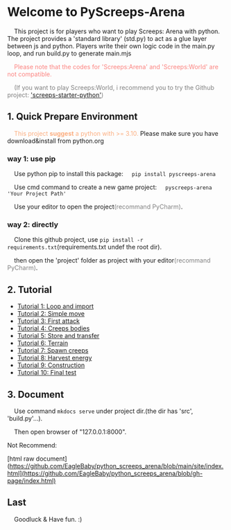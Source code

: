 # Welcome to PyScreeps-Arena

&nbsp;&nbsp;&nbsp;&nbsp;This project is for players who want to play Screeps: Arena with python. The project provides a 'standard library' (std.py) to act as a glue layer between js and python. Players write their own logic code in the main.py loop, and run build.py to generate main.mjs

<font color="#FC8480">
&nbsp;&nbsp;&nbsp;&nbsp;Please note that the codes for 'Screeps:Arena' and 'Screeps:World' are not compatible.

</font><font color="gray">

&nbsp;&nbsp;&nbsp;&nbsp;(If you want to play Screeps:World, i recommend you to try the Github project: ['screeps-starter-python'](https://github.com/daboross/screeps-starter-python))
</font>

## 1. Quick Prepare Environment

&nbsp;&nbsp;&nbsp;&nbsp;<font color=#FCAE80>This project <b>suggest</b> a python with >= 3.10. </font>Please make sure you have download&install from python.org

### way 1: use pip

&nbsp;&nbsp;&nbsp;&nbsp;Use python pip to install this package:
&nbsp;&nbsp;&nbsp;&nbsp;```pip install pyscreeps-arena```

&nbsp;&nbsp;&nbsp;&nbsp;Use cmd command to create a new game project:
&nbsp;&nbsp;&nbsp;&nbsp;```pyscreeps-arena 'Your Project Path'```

&nbsp;&nbsp;&nbsp;&nbsp;Use your editor to open the project<font color="gray">(recommand PyCharm)</font>.

### way 2: directly

&nbsp;&nbsp;&nbsp;&nbsp;Clone this github project, use ```pip install -r requirements.txt```(requirements.txt undef the root dir).

&nbsp;&nbsp;&nbsp;&nbsp;then open the 'project' folder as project with your editor<font color="gray">(recommand PyCharm)</font>. 

## 2. Tutorial

* [Tutorial 1: Loop and import](https://github.com/EagleBaby/python_screeps_arena/blob/main/tutorials/tutorial1-Loop%20and%20import.md)
* [Tutorial 2: Simple move](https://github.com/EagleBaby/python_screeps_arena/blob/main/tutorials/tutorial2-Simple%20move.md)
* [Tutorial 3: First attack](https://github.com/EagleBaby/python_screeps_arena/blob/main/tutorials/tutorial3-First%20attack.md)
* [Tutorial 4: Creeps bodies](https://github.com/EagleBaby/python_screeps_arena/blob/main/tutorials/tutorial4-Creeps%20Bodies.md)
* [Tutorial 5: Store and transfer](https://github.com/EagleBaby/python_screeps_arena/blob/main/tutorials/tutorial5-Store%20and%20transfer.md)
* [Tutorial 6: Terrain](https://github.com/EagleBaby/python_screeps_arena/blob/main/tutorials/tutorial6-Terrain.md)
* [Tutorial 7: Spawn creeps](https://github.com/EagleBaby/python_screeps_arena/blob/main/tutorials/tutorial7-Spawn%20creeps.md)
* [Tutorial 8: Harvest energy](https://github.com/EagleBaby/python_screeps_arena/blob/main/tutorials/tutorial8-Harvest%20energy.md)
* [Tutorial 9: Construction](https://github.com/EagleBaby/python_screeps_arena/blob/main/tutorials/tutorial9-Construction.md)
* [Tutorial 10: Final test](https://github.com/EagleBaby/python_screeps_arena/blob/main/tutorials/tutorial10-Final%20test.md)


## 3. Document

&nbsp;&nbsp;&nbsp;&nbsp;Use command ```mkdocs serve``` under project dir.(the dir has 'src', 'build.py'...). 

&nbsp;&nbsp;&nbsp;&nbsp;Then open browser of "127.0.0.1:8000".

Not Recommend: 

[html raw document](https://github.com/EagleBaby/python_screeps_arena/blob/main/site/index.html](https://github.com/EagleBaby/python_screeps_arena/blob/gh-page/index.html)


## Last

&nbsp;&nbsp;&nbsp;&nbsp;Goodluck & Have fun. :)
